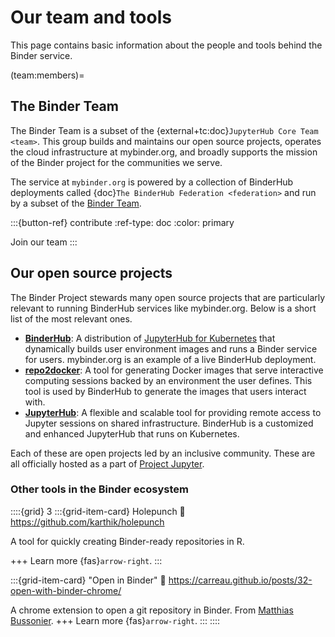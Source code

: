 # Our team and tools

This page contains basic information about the people and tools behind the Binder service.

(team:members)=
## The Binder Team

The Binder Team is a subset of the {external+tc:doc}`JupyterHub Core Team <team>`.
This group builds and maintains our open source projects, operates the cloud infrastructure at mybinder.org, and broadly supports the mission of the Binder project for the communities we serve.

The service at `mybinder.org` is powered by a collection of BinderHub
deployments called {doc}`The BinderHub Federation <federation>` and run by a subset of the [Binder Team](team:members).

:::{button-ref} contribute
:ref-type: doc
:color: primary

Join our team
:::


## Our open source projects

The Binder Project stewards many open source projects that are particularly relevant to running BinderHub services like mybinder.org.
Below is a short list of the most relevant ones.

- [**BinderHub**](https://binderhub.readthedocs.io/): A distribution of [JupyterHub for Kubernetes](https://z2jh.jupyter.org) that dynamically builds user environment images and runs a Binder service for users. mybinder.org is an example of a live BinderHub deployment. 
- [**repo2docker**](https://repo2docker.readthedocs.io/): A tool for generating Docker images that serve interactive computing sessions backed by an environment the user defines. This tool is used by BinderHub to generate the images that users interact with.
- [**JupyterHub**](https://jupyterhub.readthedocs.io/): A flexible and scalable tool for providing remote access to Jupyter sessions on shared infrastructure. BinderHub is a customized and enhanced JupyterHub that runs on Kubernetes.

Each of these are open projects led by an inclusive community.
These are all officially hosted as a part of [Project Jupyter](https://jupyter.org).

### Other tools in the Binder ecosystem

::::{grid} 3
:::{grid-item-card} Holepunch
:link: https://github.com/karthik/holepunch

A tool for quickly creating Binder-ready repositories in R.

+++
Learn more {fas}`arrow-right`.
:::

:::{grid-item-card} "Open in Binder"
:link: https://carreau.github.io/posts/32-open-with-binder-chrome/

A chrome extension to open a git repository in Binder.
From [Matthias Bussonier](https://carreau.github.io).
+++
Learn more {fas}`arrow-right`.
:::
::::
